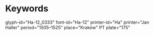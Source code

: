 # Keywords
glyph-id="Ha-12_0333"
font-id="Ha-12"
printer-id="Ha"
printer="Jan Haller"
period="1505–1525"
place="Kraków"
PT plate="175"
